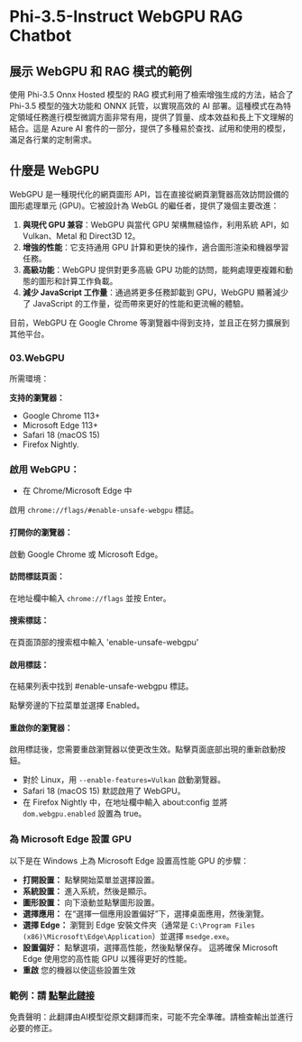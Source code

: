 # Phi-3.5-Instruct WebGPU RAG Chatbot

## 展示 WebGPU 和 RAG 模式的範例

使用 Phi-3.5 Onnx Hosted 模型的 RAG 模式利用了檢索增強生成的方法，結合了 Phi-3.5 模型的強大功能和 ONNX 託管，以實現高效的 AI 部署。這種模式在為特定領域任務進行模型微調方面非常有用，提供了質量、成本效益和長上下文理解的結合。這是 Azure AI 套件的一部分，提供了多種易於查找、試用和使用的模型，滿足各行業的定制需求。

## 什麼是 WebGPU
WebGPU 是一種現代化的網頁圖形 API，旨在直接從網頁瀏覽器高效訪問設備的圖形處理單元 (GPU)。它被設計為 WebGL 的繼任者，提供了幾個主要改進：

1. **與現代 GPU 兼容**：WebGPU 與當代 GPU 架構無縫協作，利用系統 API，如 Vulkan、Metal 和 Direct3D 12。
2. **增強的性能**：它支持通用 GPU 計算和更快的操作，適合圖形渲染和機器學習任務。
3. **高級功能**：WebGPU 提供對更多高級 GPU 功能的訪問，能夠處理更複雜和動態的圖形和計算工作負載。
4. **減少 JavaScript 工作量**：通過將更多任務卸載到 GPU，WebGPU 顯著減少了 JavaScript 的工作量，從而帶來更好的性能和更流暢的體驗。

目前，WebGPU 在 Google Chrome 等瀏覽器中得到支持，並且正在努力擴展到其他平台。

### 03.WebGPU
所需環境：

**支持的瀏覽器：**
- Google Chrome 113+
- Microsoft Edge 113+
- Safari 18 (macOS 15)
- Firefox Nightly.

### 啟用 WebGPU：

- 在 Chrome/Microsoft Edge 中

啟用 `chrome://flags/#enable-unsafe-webgpu` 標誌。

#### 打開你的瀏覽器：
啟動 Google Chrome 或 Microsoft Edge。

#### 訪問標誌頁面：
在地址欄中輸入 `chrome://flags` 並按 Enter。

#### 搜索標誌：
在頁面頂部的搜索框中輸入 'enable-unsafe-webgpu'

#### 啟用標誌：
在結果列表中找到 #enable-unsafe-webgpu 標誌。

點擊旁邊的下拉菜單並選擇 Enabled。

#### 重啟你的瀏覽器：

啟用標誌後，您需要重啟瀏覽器以使更改生效。點擊頁面底部出現的重新啟動按鈕。

- 對於 Linux，用 `--enable-features=Vulkan` 啟動瀏覽器。
- Safari 18 (macOS 15) 默認啟用了 WebGPU。
- 在 Firefox Nightly 中，在地址欄中輸入 about:config 並將 `dom.webgpu.enabled` 設置為 true。

### 為 Microsoft Edge 設置 GPU

以下是在 Windows 上為 Microsoft Edge 設置高性能 GPU 的步驟：

- **打開設置：** 點擊開始菜單並選擇設置。
- **系統設置：** 進入系統，然後是顯示。
- **圖形設置：** 向下滾動並點擊圖形設置。
- **選擇應用：** 在“選擇一個應用設置偏好”下，選擇桌面應用，然後瀏覽。
- **選擇 Edge：** 瀏覽到 Edge 安裝文件夾（通常是 `C:\Program Files (x86)\Microsoft\Edge\Application`）並選擇 `msedge.exe`。
- **設置偏好：** 點擊選項，選擇高性能，然後點擊保存。
這將確保 Microsoft Edge 使用您的高性能 GPU 以獲得更好的性能。
- **重啟** 您的機器以使這些設置生效

### 範例：請 [點擊此鏈接](https://github.com/microsoft/aitour-exploring-cutting-edge-models/tree/main/src/02.ONNXRuntime/01.WebGPUChatRAG)

免責聲明：此翻譯由AI模型從原文翻譯而來，可能不完全準確。請檢查輸出並進行必要的修正。